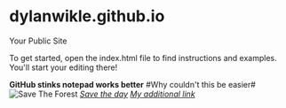 dylanwikle.github.io
=====================

Your Public Site

To get started, open the index.html file to find instructions and examples. You'll start your editing there!

**GitHub stinks notepad works better**
#Why couldn't this be easier#
![Save The Forest](http://windypinwheel.com/wp-content/uploads/2013/08/50581-hi-smokey_billboard060811-1.jpg)
*[Save the day](http://horrycountyfirerescue.com/)*
*[My additional link](http://www.walmart.com/)*
